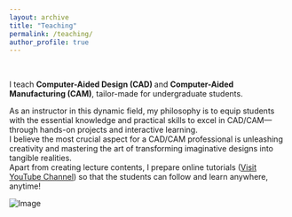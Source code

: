 ```yaml
---
layout: archive
title: "Teaching"
permalink: /teaching/
author_profile: true
---
```


<br>

I teach <b> Computer-Aided Design (CAD) </b> and <b> Computer-Aided Manufacturing (CAM)</b>, tailor-made for undergraduate students. 

As an instructor in this dynamic field, my philosophy is to equip students with the essential knowledge and practical skills to excel in CAD/CAM—through hands-on projects and interactive learning. <br>
I believe the most crucial aspect for a CAD/CAM professional is unleashing creativity and mastering the art of transforming imaginative designs into tangible realities. <br>
Apart from creating lecture contents, I prepare online tutorials ([Visit YouTube Channel](https://www.youtube.com/channel/UCMokYkGSWeWllinxpA-qQwg/playlists)) so that the students can follow and learn anywhere, anytime!

![Image](/images/image-alignment-300x200.jpg)